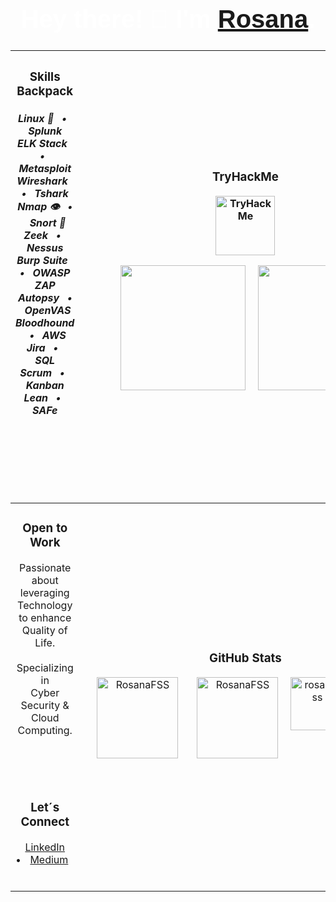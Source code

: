 <h1 align="center" style="font-family: 'Impact', sans-serif; color: white; font-size: 40px;">Hey there! 👋 I'm <a href="https://www.linkedin.com/in/rosanafssantos/"><bold>Rosana</bold></a>.</h1>

<div align="center">

|<h3>Skills Backpack</h3><h5>Linux 🐧 &nbsp; • &nbsp; Splunk<br>ELK Stack &nbsp; • &nbsp; Metasploit<br>Wireshark &nbsp; • &nbsp; Tshark<br>Nmap 👁️ &nbsp; • &nbsp; Snort 🐽<br>Zeek &nbsp; • &nbsp; Nessus<br>Burp Suite &nbsp; • &nbsp; OWASP ZAP<br>Autopsy &nbsp; • &nbsp; OpenVAS<br>Bloodhound &nbsp; • &nbsp; AWS<br>Jira &nbsp; • &nbsp; SQL<br>Scrum  &nbsp; • &nbsp; Kanban<br>Lean  &nbsp; • &nbsp; SAFe<h5><br><br><br><br>|<h3>TryHackMe</h3><div align="center"><img height="95px" src="https://tryhackme-badges.s3.amazonaws.com/Rosana.png" alt="TryHackMe" /></div><p align="center"><img height="200px" hspace="20" src="https://github.com/user-attachments/assets/4e9901a0-b0de-4c73-9f41-da2e332f9963"><img height="200px" src="https://github.com/user-attachments/assets/c9f449e6-8de8-43ff-9206-2c7a58294d93"></p>|
|:-----------------------------------------:|:--------------------------------------------------------:|
|<h3>Open to Work</h3><p>Passionate about<br>leveraging Technology<br>to enhance Quality of Life.<br><br>Specializing in<br>Cyber Security &<br> Cloud Computing.</p><br><br><br><h3>Let´s Connect</h3><p><a href="https://www.linkedin.com/in/rosanafssantos/" style="margin: 0 10px;">LinkedIn</a> • <a href="https://medium.com/@RosanaFS" style="margin: 0 10px;">Medium</a><br><br>|<h3>GitHub Stats</h3><div style="display: flex; justify-content: center; gap: 10px;"><img height="130px" hspace="20" src="https://github-readme-streak-stats.herokuapp.com/?user=rosanafss&theme=highcontrast" alt="RosanaFSS" /><img height="130px" src="https://github-readme-stats.vercel.app/api?username=rosanafss&show_icons=true&locale=en&theme=highcontrast" alt="RosanaFSS" /><br><div><a href="https://github.com/ryo-ma/github-profile-trophy"><img height="85" src="https://github-profile-trophy.vercel.app/?username=rosanafss&theme=dracula" alt="rosanafss" /></a></div><br><div><img height="80px" src="https://github-readme-stats.vercel.app/api/top-langs?username=rosanafss&show_icons=true&locale=en&layout=compact" alt="RosanaFSS"/><br><img height="34px" src="https://komarev.com/ghpvc/?username=rosanafss&label=Profile%20views&color=0e75b6&style=flat" alt="rosanafss" /></div>|

</div>
